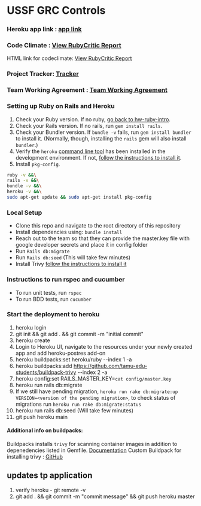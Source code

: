 # USSF GRC Controls

### Heroku app link : [app link](https://csce606-ussf-d5f4faa6ca5f.herokuapp.com/)

### Code Climate : [View RubyCritic Report](https://aditya-s-gourishetty.github.io/csce606-report-ussf-report.github.io/)

HTML link for codeclimate: [View RubyCritic Report](docs/rubycritic/index.html)

### Project Tracker: [Tracker](https://github.com/orgs/tamu-edu-students/projects/69/views/2)

### Team Working Agreement : [Team Working Agreement](documentation/Fall2024/TeamWorkingAgreement.md)

### Setting up Ruby on Rails and Heroku
1. Check your Ruby version.  If no ruby, [go back to hw-ruby-intro](https://github.com/tamu-edu-students/hw-ruby-intro).
2. Check your Rails version.  If no rails, run `gem install rails`.
3. Check your Bundler version. If `bundle -v` fails, run `gem install bundler` to install it. (Normally, though, installing the `rails` gem will also install `bundler`.)
4. Verify the `heroku` [command line tool](https://devcenter.heroku.com/articles/heroku-cli) has been installed in the development environment.  If not, [follow the instructions to install it](https://devcenter.heroku.com/articles/heroku-cli#install-with-ubuntu-debian-apt-get).
5. Install `pkg-config`.

```sh
ruby -v &&\
rails -v &&\
bundle -v &&\
heroku -v &&\
sudo apt-get update && sudo apt-get install pkg-config
```
### Local Setup

- Clone this repo and navigate to the root directory of this repository
- Install dependencies using: `bundle install`
- Reach out to the team so that they can provide the master.key file with google developer secrets and place it in config folder
- Run `Rails db:migrate`
- Run `Rails db:seed` (This will take few minutes)
- Install Trivy [follow the instructions to install it](https://trivy.dev/v0.18.3/installation/)

### Instructions to run rspec and cucumber

- To run unit tests, run `rspec`
- To run BDD tests, run `cucumber`

### Start the deployment to heroku

1. heroku login
2. git init && git add . && git commit -m "initial commit"
3. heroku create <app-name>
4. Login to Heroku UI, navigate to the resources under your newly created app and add heroku-postres add-on
5. heroku buildpacks:set heroku/ruby --index 1 -a <app-name>
6. heroku buildpacks:add https://github.com/tamu-edu-students/buildpack-trivy --index 2 -a <app-name>
7. heroku config:set RAILS_MASTER_KEY=`cat config/master.key`
8. heroku run rails db:migrate
9. If we still have pending migration, `heroku run rake db:migrate:up VERSION=<version of the pending migration>`, to check status of migrations run `heroku run rake db:migrate:status`
9. heroku run rails db:seed (Will take few minutes)
10. git push heroku main

#### Additional info on buildpacks:
Buildpacks installs `trivy` for scanning container images in addition to depenedencies listed in Gemfile. [Documentation]()
Custom Buildpack for installing trivy : [GitHub](https://github.com/tamu-edu-students/buildpack-trivy)


## updates tp application

1. verify heroku - git remote -v
2. git add . && git commit -m "commit message" && git push heroku master

